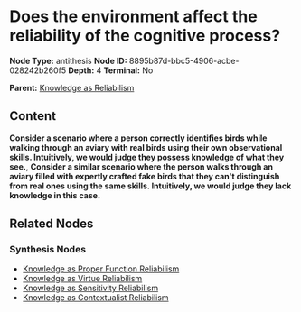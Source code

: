 # Does the environment affect the reliability of the cognitive process?

**Node Type:** antithesis
**Node ID:** 8895b87d-bbc5-4906-acbe-028242b260f5
**Depth:** 4
**Terminal:** No

**Parent:** [Knowledge as Reliabilism](knowledge-as-reliabilism-synthesis-d3ab75a8-6369-425a-b0ec-8e6afad336cc.md)

## Content

**Consider a scenario where a person correctly identifies birds while walking through an aviary with real birds using their own observational skills. Intuitively, we would judge they possess knowledge of what they see.**, **Consider a similar scenario where the person walks through an aviary filled with expertly crafted fake birds that they can't distinguish from real ones using the same skills. Intuitively, we would judge they lack knowledge in this case.**

## Related Nodes

### Synthesis Nodes

- [Knowledge as Proper Function Reliabilism](knowledge-as-proper-function-reliabilism-synthesis-d02846e9-abd5-430e-abde-73b59cb10057.md)
- [Knowledge as Virtue Reliabilism](knowledge-as-virtue-reliabilism-synthesis-197f6b28-7db3-4bfb-847c-492ee5dc75be.md)
- [Knowledge as Sensitivity Reliabilism](knowledge-as-sensitivity-reliabilism-synthesis-5fb8d061-ffc4-4044-8071-ae88ba987450.md)
- [Knowledge as Contextualist Reliabilism](knowledge-as-contextualist-reliabilism-synthesis-24f16fb2-1020-4a7f-a29c-5c8cf41c3c86.md)
